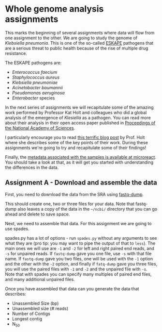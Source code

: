 # Whole genome analysis assignments

This marks the beginning of several assignments where data will flow from one assignment to the other. We are going to study the genome of *Klebsiella pneumonia*. This is one of the so-called [ESKAPE](https://www.ncbi.nlm.nih.gov/pmc/articles/PMC4871955/) pathogens that are a serious threat to public health because of the rise of multiple drug resistance. 

The ESKAPE pathogens are:

+ *Enterococcus faecium*
+ *Staphylococcus aureus*
+ *Klebsiella pneumoniae*
+ *Acinetobacter baumannii*
+ *Pseudomonas aeruginosa*
+ *Enterobacter* species


In the next series of assignments we will recapitulate some of the amazing work performed by Professor Kat Holt and colleagues who did a global analysis of the emergence of *Klesiella* as a pathogen. You can read more about their analysis in their open access paper published in [Proceedings of the National Academy of Sciences](http://www.pnas.org/content/early/2015/06/17/1501049112).

I particularly encourage you to read [this terrific blog post](https://holtlab.net/2015/06/23/population-genomics-of-klebsiella/) by Prof. Holt where she describes some of the key points of their work. During these assignments we're going to try and recapitulate some of their findings!

Finally, the [metadata associated with the samples is available at microreact](https://microreact.org/project/VJdoJhfkx). You should take a look at that, as it will get you started with understanding the differences in the data.

## Assignment A - Download and assemble the data

First, you need to download the data from the SRA using [fastq-dump](../Databases/SRA#fastq-dump). 

This should create one, two or three files for your data. Note that fastq-dump also leaves a copy of the data in the `~/ncbi/` directory that you can go ahead and delete to save space.

Next, we need to assemble that data. For this assignment we are going to use spades.

spades.py has a lot of options - run `spades.py` without any arguments to see what they are (pro tip: you may want to pipe the output of that to `less`). The main ones we will use are `-1` and `-2` for left and right paired end reads, and `-s` for unpaired reads. If `fastq-dump` gave you one file, use `-s` with that file name. If `fastq-dump` gave you two files, one will be used with the `-1` option and the other with the `-2` option, and finally if `fatq-dump` gave you three files, you will use the paired files with `-1` and `-2` and the unpaired file with `-s`. Note that with spades you can specify many multiples of paired end files, and many additional unpaired files.

Once you have assembled that data can you generate the data that describes:

* Unassembled Size (bp)
* Unassembled size (# reads)
* Number of Contigs
* Longest contig
* N<sub>50</sub>






